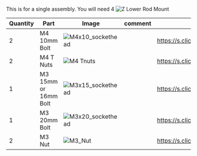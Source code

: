 This is for a single assembly. You will need 4
![Z Lower Rod Mount](https://user-images.githubusercontent.com/37383368/138379875-604f7fe5-e3de-4d35-aff0-fbd5cb3d638c.gif)

| Quantity | Part                         | Image             | comment  | Links  |
| ------ | ----                           | -------              | -----  | -----	|
| 2       | M4 10mm Bolt      | ![M4x10_sockethead](https://user-images.githubusercontent.com/37383368/138378191-8c7cd25b-7301-48db-adb6-9778f5427b2c.png) |  |  https://s.click.aliexpress.com/e/_9RMap3  |
| 2       | M4 T Nuts                    | ![M4 Tnuts](https://user-images.githubusercontent.com/37383368/137783436-4e1c6bae-e78c-47b5-b697-86cc7f41cef6.PNG) | | https://s.click.aliexpress.com/e/_AsGUWF |
| 1       | M3 15mm or 16mm Bolt   | ![M3x15_sockethead](https://user-images.githubusercontent.com/37383368/138377984-4a9495f8-96d1-4100-b75f-854e417a6540.png) |  | https://s.click.aliexpress.com/e/_9RMap3 |
| 1       | M3 20mm Bolt   | ![M3x20_sockethead](https://user-images.githubusercontent.com/37383368/138380108-e46f6ecc-8347-4887-a00f-4ea8e5e01eab.png) |  | https://s.click.aliexpress.com/e/_9RMap3 |
| 2       | M3 Nut     | ![M3_Nut](https://user-images.githubusercontent.com/37383368/138378072-71b793a3-e16b-4289-8b31-f0a9b3e8b4f9.png)  |    | https://s.click.aliexpress.com/e/_AFJSUp |

